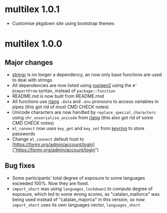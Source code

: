 # multilex 1.0.1

* Customise pkgdown site using bootstrap themes

# multilex 1.0.0

## Major changes

* [stringr](https://stringr.tidyverse.org/) is no longer a dependency, an now only base functions are used to deal with strings
* All dependencies are now listed using [roxigen2](https://github.com/r-lib/roxygen2) using the `#' @importFrom` syntax, instead of `package::function`
* README.md is now built from README.rmd 
* All functions use [rlang](https://rlang.r-lib.org/) `.data` and `.env` pronouns to access variables in pipes (this got rid of most CMD CHECK notes)
* Unicode characters are now handled by `replace_special_characters` using `chr_unserialise_unicode` from [rlang](https://rlang.r-lib.org/) (this also got rid of some CMD CHECK notes)
* `ml_connect` now uses `key_get` and `key_set` from  [keyring](https://github.com/r-lib/keyring) to store passwords
* Change `ml_connect` default host to [https://formr.org/admin/account/login]("https://formr.org/admin/account/login")

## Bug fixes

* Some participants' total degree of exposure to some languages exceeded 100%. Now they are fixed.
* `import_short` was using `languages_lockdown1` to compute degree of exposure, which led to some wrong scores, as "catalan_mallorca" was being used instead of "catalan_majorca" in this version, so now `import_short` uses its own languages vector, `languages_short`


